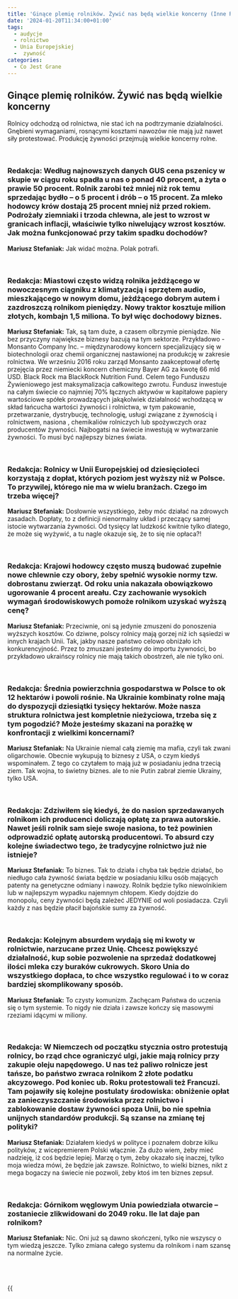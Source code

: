 ```yaml
---
title: 'Ginące plemię rolników. Żywić nas będą wielkie koncerny (Inne Radio, 20 sty 2024)'
date: '2024-01-20T11:34:00+01:00'
tags:
  - audycje
  - rolnictwo
  - Unia Europejskiej
  -  zywność
categories:
  - Co Jest Grane
---
```

## Ginące plemię rolników. Żywić nas będą wielkie koncerny

Rolnicy odchodzą od rolnictwa, nie stać ich na podtrzymanie działalności. Gnębieni wymaganiami, rosnącymi kosztami nawozów nie mają już nawet siły protestować. Produkcję żywności przejmują wielkie koncerny rolne.

<br>

### Redakcja: Według najnowszych danych GUS cena pszenicy w skupie w ciągu roku spadła u nas o ponad 40 procent, a żyta o prawie 50 procent. Rolnik zarobi też mniej niż rok temu sprzedając bydło – o 5 procent i drób – o 15 procent. Za mleko hodowcy krów dostają 25 procent mniej niż przed rokiem. Podrożały  ziemniaki i trzoda chlewna, ale jest to wzrost w granicach inflacji, właściwie tylko niwelujący wzrost kosztów. Jak można funkcjonować przy takim spadku dochodów?

**Mariusz Stefaniak:** Jak widać można. Polak potrafi.

<br>

### Redakcja: Miastowi często widzą rolnika jeżdżącego w nowoczesnym ciągniku z klimatyzacją i sprzętem audio, mieszkającego w nowym domu, jeżdżącego dobrym autem i zazdroszczą rolnikom pieniędzy.  Nowy traktor kosztuje milion złotych, kombajn 1,5 miliona. To był więc dochodowy biznes.

**Mariusz Stefaniak:** Tak, są tam duże, a czasem olbrzymie pieniądze. Nie bez przyczyny największe biznesy bazują na tym sektorze. Przykładowo - Monsanto Company Inc. – międzynarodowy koncern specjalizujący się w biotechnologii oraz chemii organicznej nastawionej na produkcję w zakresie rolnictwa. We wrześniu 2016 roku zarząd Monsanto zaakceptował ofertę przejęcia przez niemiecki koncern chemiczny Bayer AG za kwotę 66 mld USD. Black Rock ma BlackRock Nutrition Fund. Celem tego Funduszu Żywieniowego jest maksymalizacja całkowitego zwrotu. Fundusz inwestuje na całym świecie co najmniej 70% łącznych aktywów w kapitałowe papiery wartościowe spółek prowadzących jakąkolwiek działalność wchodzącą w skład łańcucha wartości żywności i rolnictwa, w tym pakowanie, przetwarzanie, dystrybucję, technologię, usługi związane z żywnością i rolnictwem, nasiona , chemikaliów rolniczych lub spożywczych oraz producentów żywności. Najbogatsi na świecie inwestują w wytwarzanie żywności. To musi być najlepszy biznes świata.

<br>

### Redakcja: Rolnicy w Unii Europejskiej od dziesięcioleci korzystają z dopłat, których poziom jest wyższy niż w Polsce. To przywilej, którego nie ma w wielu branżach. Czego im trzeba więcej?

**Mariusz Stefaniak:** Dosłownie wszystkiego, żeby móc działać na zdrowych zasadach. Dopłaty, to z definicji nienormalny układ i przeczący samej istocie wytwarzania żywności. Od tysięcy lat ludzkość kwitnie tylko dlatego, że może się wyżywić, a tu nagle okazuje się, że to się nie opłaca?!

<br>

### Redakcja: Krajowi hodowcy często muszą budować zupełnie nowe chlewnie czy obory, żeby spełnić wysokie normy tzw. dobrostanu zwierząt. Od roku unia nakazała obowiązkowo ugorowanie 4 procent areału. Czy zachowanie wysokich wymagań środowiskowych pomoże rolnikom uzyskać wyższą cenę?

**Mariusz Stefaniak:** Przeciwnie, oni są jedynie zmuszeni do ponoszenia wyższych kosztów. Co dziwne, polscy rolnicy mają gorzej niż ich sąsiedzi w innych krajach Unii. Tak, jakby nasze państwo celowo obniżało ich konkurencyjność. Przez to zmuszani jesteśmy do importu żywności, bo przykładowo ukraińscy rolnicy nie mają takich obostrzeń, ale nie tylko oni.

<br>

### Redakcja: Średnia powierzchnia gospodarstwa w Polsce to ok 12 hektarów i powoli rośnie. Na Ukrainie kombinaty rolne mają do dyspozycji dziesiątki tysięcy hektarów. Może nasza struktura rolnictwa jest kompletnie nieżyciowa, trzeba się z tym pogodzić? Może jesteśmy skazani na porażkę w konfrontacji z wielkimi koncernami?

**Mariusz Stefaniak:** Na Ukrainie niemal całą ziemię ma mafia, czyli tak zwani oligarchowie. Obecnie wykupują to biznesy z USA, o czym kiedyś wspominałem.  Z tego co czytałem to mają już w posiadaniu jedna trzecią ziem. Tak wojna, to świetny biznes. ale to nie Putin zabrał ziemie Ukrainy, tylko USA.

<br>

### Redakcja: Zdziwiłem się kiedyś, że do nasion sprzedawanych rolnikom ich producenci doliczają opłatę za prawa autorskie. Nawet jeśli rolnik sam sieje swoje nasiona, to też powinien odprowadzić opłatę autorską producentowi. To absurd czy kolejne świadectwo tego, że tradycyjne rolnictwo już nie istnieje?

**Mariusz Stefaniak:** To biznes. Tak to działa i chyba tak będzie działać, bo niedługo cała żywność świata będzie w posiadaniu kilku osób mających patenty na genetyczne odmiany i nawozy. Rolnik będzie tylko niewolnikiem lub w najlepszym wypadku najemnym chłopem.
Kiedy dojdzie do monopolu, ceny żywności będą zależeć JEDYNIE od woli posiadacza. Czyli każdy z nas będzie płacił bajońskie sumy za żywność.

<br>

### Redakcja: Kolejnym absurdem wydają się mi kwoty w rolnictwie, narzucane przez Unię. Chcesz powiększyć działalność, kup sobie pozwolenie na sprzedaż dodatkowej ilości mleka czy buraków cukrowych. Skoro Unia do wszystkiego dopłaca, to chce wszystko regulować i to w coraz bardziej skomplikowany sposób.

**Mariusz Stefaniak:** To czysty komunizm. Zachęcam Państwa do uczenia się o tym systemie. To nigdy nie działa i zawsze kończy się masowymi rzeziami idącymi w miliony. 

<br>

### Redakcja: W Niemczech od początku stycznia ostro protestują rolnicy, bo rząd chce ograniczyć ulgi, jakie mają rolnicy przy zakupie oleju napędowego. U nas też paliwo rolnicze jest tańsze, bo państwo zwraca rolnikom 2 złote podatku akcyzowego. Pod koniec ub. Roku protestowali też Francuzi. Tam pojawiły się kolejne postulaty środowiska: obniżenie opłat za zanieczyszczanie środowiska przez rolnictwo i zablokowanie dostaw żywności spoza Unii, bo nie spełnia unijnych standardów produkcji. Są szanse na zmianę tej polityki?
 
**Mariusz Stefaniak:** Działałem kiedyś w polityce i poznałem dobrze kilku polityków, z wicepremierem Polski włącznie. Za dużo wiem, żeby mieć nadzieję, iż coś będzie lepiej. Marzę o tym, żeby okazało się inaczej, tylko moja wiedza mówi, że będzie jak zawsze. Rolnictwo, to wielki biznes, nikt z mega bogaczy na świecie nie pozwoli, żeby ktoś im ten biznes zepsuł.

<br>

### Redakcja: Górnikom węglowym Unia powiedziała otwarcie – zostaniecie zlikwidowani do 2049 roku. Ile lat daje pan rolnikom?

**Mariusz Stefaniak:** Nic. Oni już są dawno skończeni, tylko nie wszyscy o tym wiedzą jeszcze. Tylko zmiana całego systemu da rolnikom i nam szansę na normalne życie.

<br>
<br>

{{<audio src="audio/CJG_50_2024_01_20.mp3" caption="Zapis audycji CJG, publikowanej na łamach Innego Radia Głuchołazy w dniu 20 stycznia 2024">}}
